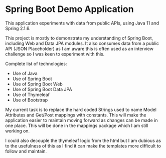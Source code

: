 # Spring Boot Demo Application

This application experiments with data from public APIs, using Java 11 and Spring 2.1.6.

This project is mostly to demonstrate my understanding of Spring Boot, including Web and Data JPA modules.
It also consumes data from a public API (JSON Placeholder) as I am aware this is often used as an interview challenge
so I was keen to experiment with this.

Complete list of technologies:

- Use of Java
- Use of Spring Boot
- Use of Spring Boot Web
- Use of Spring Boot Data JPA
- Use of Thymeleaf
- Use of Bootstrap

My current task is to replace the hard coded Strings used to name Model
Attributes and Get/Post mappings with constants. This will make the application 
easier to maintain moving forward as changes can be made in one place.
This will be done in the mappings package which I am still working on.

I could also decouple the thymeleaf logic from the html but I am dubious as 
to the usefulness of this as I find it can make the templates more difficult to
follow and maintain.
